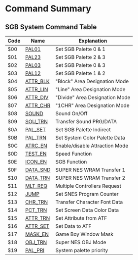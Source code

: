 # Command Summary

## SGB System Command Table

Code | Name                                      | Explanation
-----|-------------------------------------------|--------------
 $00 | [PAL01](<#SGB Command $00 — PAL01>)       | Set SGB Palette 0 &amp; 1
 $01 | [PAL23](<#SGB Command $01 — PAL23>)       | Set SGB Palette 2 &amp; 3
 $02 | [PAL03](<#SGB Command $02 — PAL03>)       | Set SGB Palette 0 &amp; 3
 $03 | [PAL12](<#SGB Command $03 — PAL12>)       | Set SGB Palette 1 &amp; 2
 $04 | [ATTR_BLK](<#SGB Command $04 — ATTR_BLK>) | "Block" Area Designation Mode
 $05 | [ATTR_LIN](<#SGB Command $05 — ATTR_LIN>) | "Line" Area Designation Mode
 $06 | [ATTR_DIV](<#SGB Command $06 — ATTR_DIV>) | "Divide" Area Designation Mode
 $07 | [ATTR_CHR](<#SGB Command $07 — ATTR_CHR>) | "1CHR" Area Designation Mode
 $08 | [SOUND](<#SGB Command $08 — SOUND>)       | Sound On/Off
 $09 | [SOU_TRN](<#SGB Command $09 — SOU_TRN>)   | Transfer Sound PRG/DATA
 $0A | [PAL_SET](<#SGB Command $0A — PAL_SET>)   | Set SGB Palette Indirect
 $0B | [PAL_TRN](<#SGB Command $0B — PAL_TRN>)   | Set System Color Palette Data
 $0C | [ATRC_EN](<#SGB Command $0C — ATRC_EN>)   | Enable/disable Attraction Mode
 $0D | [TEST_EN](<#SGB Command $0D — TEST_EN>)   | Speed Function
 $0E | [ICON_EN](<#SGB Command $0E — ICON_EN>)   | SGB Function
 $0F | [DATA_SND](<#SGB Command $0F — DATA_SND>) | SUPER NES WRAM Transfer 1
 $10 | [DATA_TRN](<#SGB Command $10 — DATA_TRN>) | SUPER NES WRAM Transfer 2
 $11 | [MLT_REQ](<#SGB Command $11 — MLT_REQ>)   | Multiple Controllers Request
 $12 | [JUMP](<#SGB Command $12 — JUMP>)         | Set SNES Program Counter
 $13 | [CHR_TRN](<#SGB Command $13 — CHR_TRN>)   | Transfer Character Font Data
 $14 | [PCT_TRN](<#SGB Command $14 — PCT_TRN>)   | Set Screen Data Color Data
 $15 | [ATTR_TRN](<#SGB Command $15 — ATTR_TRN>) | Set Attribute from ATF
 $16 | [ATTR_SET](<#SGB Command $16 — ATTR_SET>) | Set Data to ATF
 $17 | [MASK_EN](<#SGB Command $17 — MASK_EN>)   | Game Boy Window Mask
 $18 | [OBJ_TRN](<#SGB Command $18 — OBJ_TRN>)   | Super NES OBJ Mode
 $19 | [PAL_PRI](<#SGB Command $19 — PAL_PRI>)   | System palette priority
 